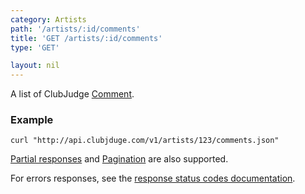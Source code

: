 ```yaml
---
category: Artists
path: '/artists/:id/comments'
title: 'GET /artists/:id/comments'
type: 'GET'

layout: nil
---
```


A list of ClubJudge [Comment](#/comment-model).

### Example

```
curl "http://api.clubjduge.com/v1/artists/123/comments.json"
```

[Partial responses](#/partial-responses) and [Pagination](#/pagination) are also supported.

For errors responses, see the [response status codes documentation](#/response-status-codes).
